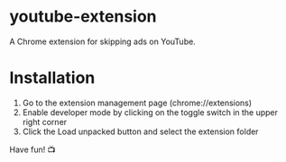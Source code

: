 # youtube-extension
A Chrome extension for skipping ads on YouTube.

# Installation

1. Go to the extension management page (chrome://extensions)
2. Enable developer mode by clicking on the toggle switch in the upper right corner
3. Click the Load unpacked button and select the extension folder

Have fun! 📺
